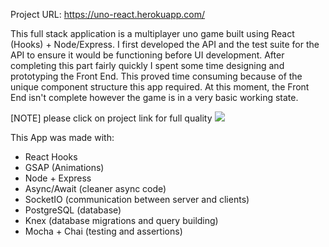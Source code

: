 Project URL: https://uno-react.herokuapp.com/

This full stack application is a multiplayer uno game built using React (Hooks) + Node/Express. I first developed the API and the test suite for the API to ensure it would be functioning before UI development. After completing this part fairly quickly I spent some time designing and prototyping the Front End. This proved time consuming because of the unique component structure this app required. At this moment, the Front End isn't complete however the game is in a very basic working state.


[NOTE] please click on project link for full quality
![](uno1.gif)

This App was made with:

* React Hooks
* GSAP (Animations)
* Node + Express
* Async/Await (cleaner async code)
* SocketIO (communication between server and clients)
* PostgreSQL (database)
* Knex (database migrations and query building)
* Mocha + Chai (testing and assertions)
